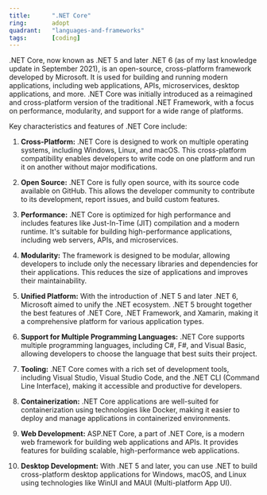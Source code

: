 ```yaml
---
title:      ".NET Core"
ring:       adopt
quadrant:   "languages-and-frameworks"
tags:       [coding]
---
```


.NET Core, now known as .NET 5 and later .NET 6 (as of my last knowledge update in September 2021), is an open-source, cross-platform framework developed by Microsoft. It is used for building and running modern applications, including web applications, APIs, microservices, desktop applications, and more. .NET Core was initially introduced as a reimagined and cross-platform version of the traditional .NET Framework, with a focus on performance, modularity, and support for a wide range of platforms.

Key characteristics and features of .NET Core include:

1. **Cross-Platform:** .NET Core is designed to work on multiple operating systems, including Windows, Linux, and macOS. This cross-platform compatibility enables developers to write code on one platform and run it on another without major modifications.

2. **Open Source:** .NET Core is fully open source, with its source code available on GitHub. This allows the developer community to contribute to its development, report issues, and build custom features.

3. **Performance:** .NET Core is optimized for high performance and includes features like Just-In-Time (JIT) compilation and a modern runtime. It's suitable for building high-performance applications, including web servers, APIs, and microservices.

4. **Modularity:** The framework is designed to be modular, allowing developers to include only the necessary libraries and dependencies for their applications. This reduces the size of applications and improves their maintainability.

5. **Unified Platform:** With the introduction of .NET 5 and later .NET 6, Microsoft aimed to unify the .NET ecosystem. .NET 5 brought together the best features of .NET Core, .NET Framework, and Xamarin, making it a comprehensive platform for various application types.

6. **Support for Multiple Programming Languages:** .NET Core supports multiple programming languages, including C#, F#, and Visual Basic, allowing developers to choose the language that best suits their project.

7. **Tooling:** .NET Core comes with a rich set of development tools, including Visual Studio, Visual Studio Code, and the .NET CLI (Command Line Interface), making it accessible and productive for developers.

8. **Containerization:** .NET Core applications are well-suited for containerization using technologies like Docker, making it easier to deploy and manage applications in containerized environments.

9. **Web Development:** ASP.NET Core, a part of .NET Core, is a modern web framework for building web applications and APIs. It provides features for building scalable, high-performance web applications.

10. **Desktop Development:** With .NET 5 and later, you can use .NET to build cross-platform desktop applications for Windows, macOS, and Linux using technologies like WinUI and MAUI (Multi-platform App UI).

